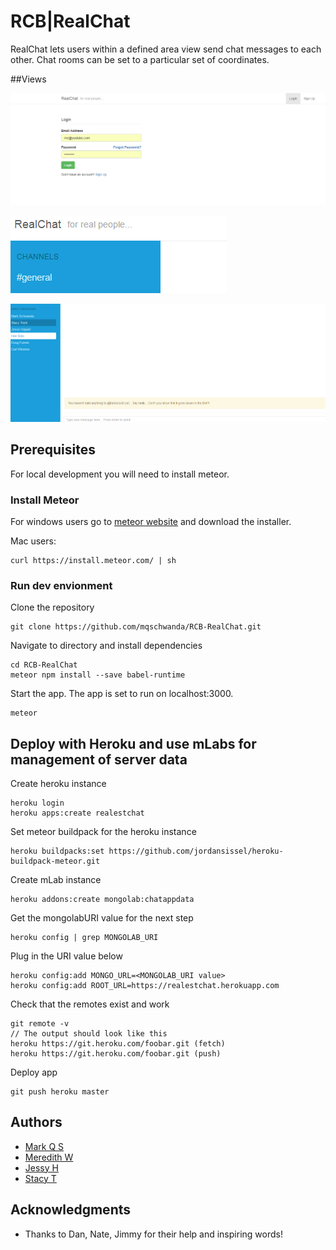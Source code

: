 # RCB|RealChat

RealChat lets users within a defined area view send chat messages to each other. Chat rooms can be set to a particular set of coordinates.

##Views

![login](/images/login.png "Sign up and login")

![channel](/images/channels.png "Chatrooms")

![direct message](/images/dm.png "Users can send direct messages")

## Prerequisites

For local development you will need to install meteor.

### Install Meteor

For windows users go to [meteor website](https://www.meteor.com/install) and download the installer.

Mac users:

```
curl https://install.meteor.com/ | sh
```

### Run dev envionment

Clone the repository

```
git clone https://github.com/mqschwanda/RCB-RealChat.git
```
Navigate to directory and install dependencies

```
cd RCB-RealChat
meteor npm install --save babel-runtime
```
Start the app. The app is set to run on localhost:3000.

```
meteor
```
## Deploy with Heroku and use mLabs for management of server data 

Create heroku instance

```
heroku login
heroku apps:create realestchat
```

Set meteor buildpack for the heroku instance

```
heroku buildpacks:set https://github.com/jordansissel/heroku-buildpack-meteor.git
```

Create mLab instance

```
heroku addons:create mongolab:chatappdata
```

Get the mongolabURI value for the next step

```
heroku config | grep MONGOLAB_URI
```

Plug in the URI value below

```
heroku config:add MONGO_URL=<MONGOLAB_URI value>
heroku config:add ROOT_URL=https://realestchat.herokuapp.com
```

Check that the remotes exist and work

```
git remote -v
// The output should look like this
heroku https://git.heroku.com/foobar.git (fetch)
heroku https://git.heroku.com/foobar.git (push)
```

Deploy app

```
git push heroku master
```

## Authors

* [Mark Q S](https://github.com/mqschwanda) 
* [Meredith W](https://github.com/Meredith-W)
* [Jessy H](https://github.com/JesseHappel)
* [Stacy T](https://github.com/strentnj)

## Acknowledgments

* Thanks to Dan, Nate, Jimmy for their help and inspiring words!



